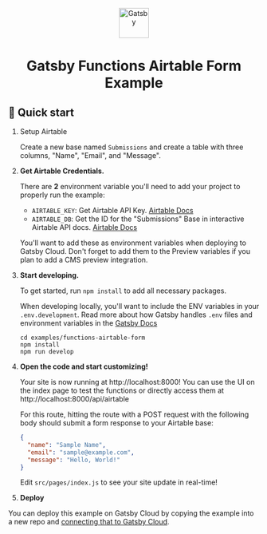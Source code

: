 <p align="center">
  <a href="https://www.gatsbyjs.com/?utm_source=starter&utm_medium=readme&utm_campaign=gatsby-functions-beta">
    <img alt="Gatsby" src="https://www.gatsbyjs.com/Gatsby-Monogram.svg" width="60" />
  </a>
</p>
<h1 align="center">
  Gatsby Functions Airtable Form Example
</h1>

## 🚀 Quick start

1. Setup Airtable

   Create a new base named `Submissions` and create a table with three columns, "Name", "Email", and "Message".

2. **Get Airtable Credentials.**

   There are **2** environment variable you'll need to add your project to properly run the example:

   - `AIRTABLE_KEY`: Get Airtable API Key. [Airtable Docs](https://support.airtable.com/hc/en-us/articles/219046777-How-do-I-get-my-API-key-)
   - `AIRTABLE_DB`: Get the ID for the "Submissions" Base in interactive Airtable API docs. [Airtable Docs](https://airtable.com/api)

   You'll want to add these as environment variables when deploying to Gatsby Cloud. Don't forget to add them to the Preview variables if you plan to add a CMS preview integration.

3. **Start developing.**

   To get started, run `npm install` to add all necessary packages.

   When developing locally, you'll want to include the ENV variables in your `.env.development`. Read more about how Gatsby handles `.env` files and environment variables in the [Gatsby Docs](https://www.gatsbyjs.com/docs/how-to/local-development/environment-variables/)

   ```shell
   cd examples/functions-airtable-form
   npm install
   npm run develop
   ```

4. **Open the code and start customizing!**

   Your site is now running at http://localhost:8000! You can use the UI on the index page to test the functions or directly access them at http://localhost:8000/api/airtable

   For this route, hitting the route with a POST request with the following body should submit a form response to your Airtable base:

   ```json
   {
     "name": "Sample Name",
     "email": "sample@example.com",
     "message": "Hello, World!"
   }
   ```

   Edit `src/pages/index.js` to see your site update in real-time!

5. **Deploy**

You can deploy this example on Gatsby Cloud by copying the example into a new repo and [connecting that to Gatsby Cloud](https://www.gatsbyjs.com/docs/how-to/previews-deploys-hosting/deploying-to-gatsby-cloud/#set-up-an-existing-gatsby-site).
